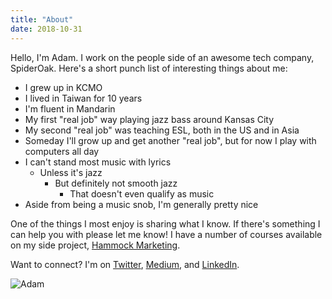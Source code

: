 ```yaml
---
title: "About"
date: 2018-10-31
---
```


Hello, I'm Adam. I work on the people side of an awesome tech company, SpiderOak. Here's a short punch list of interesting things about me:

- I grew up in KCMO
- I lived in Taiwan for 10 years
- I'm fluent in Mandarin
- My first "real job" way playing jazz bass around Kansas City
- My second "real job" was teaching ESL, both in the US and in Asia
- Someday I'll grow up and get another "real job", but for now I play with computers all day
- I can't stand most music with lyrics
	- Unless it's jazz
		- But definitely not smooth jazz
			- That doesn't even qualify as music
- Aside from being a music snob, I'm generally pretty nice

One of the things I most enjoy is sharing what I know. If there's something I can help you with please let me know! I have a number of courses available on my side project, [Hammock Marketing](https://learn.hammock.marketing).

Want to connect? I'm on [Twitter](https://twitter.com/adamtervort), [Medium](https://medium.com/@invisible_man), and [LinkedIn](https://www.linkedin.com/in/adam-tervort/).

![Adam](/posts/adam_about.jpeg)
